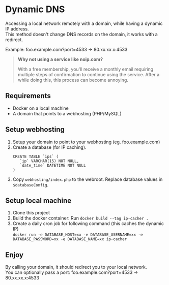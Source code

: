 # Dynamic DNS

Accessing a local network remotely with a domain, while having a dynamic IP address.  
This method doesn't change DNS records on the domain, it works with a redirect.

Example: foo.example.com?port=4533 -> 80.xx.xx.x:4533

> **Why not using a service like noip.com?**
>
> With a free membership, you'll receive a monthly email requiring multiple steps of confirmation to continue using the
> service. After a while doing this, this process can become annoying.

## Requirements

- Docker on a local machine
- A domain that points to a webhosting (PHP/MySQL) 

## Setup webhosting

1. Setup your domain to point to your webhosting (eg. foo.example.com)
2. Create a database (for IP caching).
   ```
   CREATE TABLE `ips` (
      `ip` VARCHAR(15) NOT NULL,
      `date_time` DATETIME NOT NULL
   )
   ```
3. Copy `webhosting/index.php` to the webroot. Replace database values in `$databaseConfig`.

## Setup local machine

1. Clone this project
2. Build the docker container: Run `docker build --tag ip-cacher .`
3. Create a daily cron job for following command (this caches the dynamic IP)  
   `docker run -e DATABASE_HOST=xx -e DATABASE_USERNAME=xx -e DATABASE_PASSWORD=xx -e DATABASE_NAME=xx ip-cacher`

## Enjoy

By calling your domain, it should redirect you to your local network.  
You can optionally pass a port: foo.example.com?port=4533 -> 80.xx.xx.x:4533